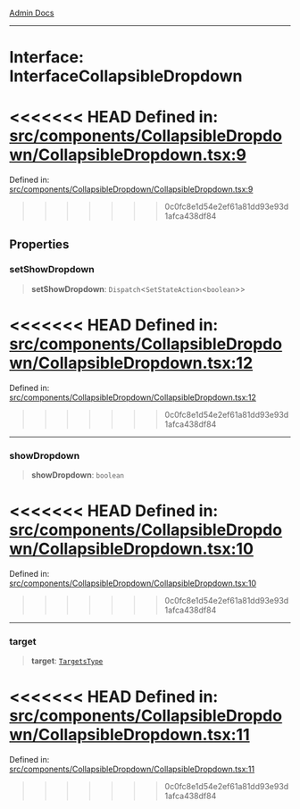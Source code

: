 [Admin Docs](/)

***

# Interface: InterfaceCollapsibleDropdown

<<<<<<< HEAD
Defined in: [src/components/CollapsibleDropdown/CollapsibleDropdown.tsx:9](https://github.com/abhassen44/talawa-admin/blob/285f7384c3d26b5028a286d84f89b85120d130a2/src/components/CollapsibleDropdown/CollapsibleDropdown.tsx#L9)
=======
Defined in: [src/components/CollapsibleDropdown/CollapsibleDropdown.tsx:9](https://github.com/PalisadoesFoundation/talawa-admin/blob/main/src/components/CollapsibleDropdown/CollapsibleDropdown.tsx#L9)
>>>>>>> 0c0fc8e1d54e2ef61a81dd93e93d1afca438df84

## Properties

### setShowDropdown

> **setShowDropdown**: `Dispatch`\<`SetStateAction`\<`boolean`\>\>

<<<<<<< HEAD
Defined in: [src/components/CollapsibleDropdown/CollapsibleDropdown.tsx:12](https://github.com/abhassen44/talawa-admin/blob/285f7384c3d26b5028a286d84f89b85120d130a2/src/components/CollapsibleDropdown/CollapsibleDropdown.tsx#L12)
=======
Defined in: [src/components/CollapsibleDropdown/CollapsibleDropdown.tsx:12](https://github.com/PalisadoesFoundation/talawa-admin/blob/main/src/components/CollapsibleDropdown/CollapsibleDropdown.tsx#L12)
>>>>>>> 0c0fc8e1d54e2ef61a81dd93e93d1afca438df84

***

### showDropdown

> **showDropdown**: `boolean`

<<<<<<< HEAD
Defined in: [src/components/CollapsibleDropdown/CollapsibleDropdown.tsx:10](https://github.com/abhassen44/talawa-admin/blob/285f7384c3d26b5028a286d84f89b85120d130a2/src/components/CollapsibleDropdown/CollapsibleDropdown.tsx#L10)
=======
Defined in: [src/components/CollapsibleDropdown/CollapsibleDropdown.tsx:10](https://github.com/PalisadoesFoundation/talawa-admin/blob/main/src/components/CollapsibleDropdown/CollapsibleDropdown.tsx#L10)
>>>>>>> 0c0fc8e1d54e2ef61a81dd93e93d1afca438df84

***

### target

> **target**: [`TargetsType`](../../../../state/reducers/routesReducer/type-aliases/TargetsType.md)

<<<<<<< HEAD
Defined in: [src/components/CollapsibleDropdown/CollapsibleDropdown.tsx:11](https://github.com/abhassen44/talawa-admin/blob/285f7384c3d26b5028a286d84f89b85120d130a2/src/components/CollapsibleDropdown/CollapsibleDropdown.tsx#L11)
=======
Defined in: [src/components/CollapsibleDropdown/CollapsibleDropdown.tsx:11](https://github.com/PalisadoesFoundation/talawa-admin/blob/main/src/components/CollapsibleDropdown/CollapsibleDropdown.tsx#L11)
>>>>>>> 0c0fc8e1d54e2ef61a81dd93e93d1afca438df84
